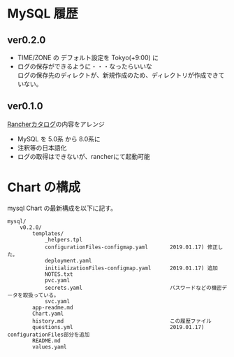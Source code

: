 # MySQL 履歴

## ver0.2.0

- TIME/ZONE の デフォルト設定を Tokyo(+9:00) に
- ログの保存ができるように・・・なったらいいな  
ログの保存先のディレクトが、新規作成のため、ディレクトリが作成できていない。

## ver0.1.0

[Rancherカタログ](https://github.com/rancher/charts/blob/master/charts/mysql/v0.3.7/)の内容をアレンジ  
- MySQL を 5.0系 から 8.0系に  
- 注釈等の日本語化  
- ログの取得はできないが、rancherにて起動可能

# Chart の構成

mysql Chart の最新構成を以下に記す。

``` ディレクトリ構造
mysql/
    v0.2.0/
        templates/
            _helpers.tpl
            configurationFiles-configmap.yaml       2019.01.17) 修正した。
            deployment.yaml
            initializationFiles-configmap.yaml      2019.01.17) 追加
            NOTES.txt
            pvc.yaml
            secrets.yaml                            パスワードなどの機密データを取扱っている。
            svc.yaml
        app-readme.md
        Chart.yaml
        history.md                                  この履歴ファイル
        questions.yml                               2019.01.17) configurationFiles部分を追加
        README.md
        values.yaml
```